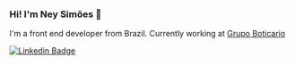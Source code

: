 ### Hi! I'm Ney Simões 👋

I'm a front end developer from Brazil. Currently working at [Grupo Boticario](https://www.grupoboticario.com.br)

[![Linkedin Badge](https://img.shields.io/badge/-LinkedIn-blue?style=flat-square&logo=Linkedin&logoColor=white&link=https://www.linkedin.com/in/neysimoes)](https://www.linkedin.com/in/neysimoes)
